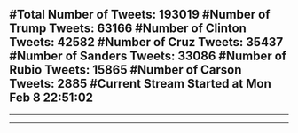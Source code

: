 #Total Number of Tweets: 193019 
#Number of Trump Tweets: 63166
#Number of Clinton Tweets: 42582
#Number of Cruz Tweets: 35437
#Number of Sanders Tweets: 33086
#Number of Rubio Tweets: 15865
#Number of Carson Tweets: 2885
#Current Stream Started at Mon Feb  8 22:51:02
---
---
---
